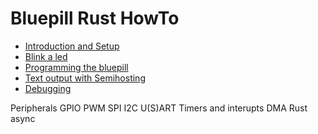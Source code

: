 # Bluepill Rust HowTo

- [Introduction and Setup](./introduction.md)
- [Blink a led](./blink.md)
- [Programming the bluepill](./programming.md)
- [Text output with Semihosting](./semihosting.md)
- [Debugging](./debugging.md)

Peripherals
  GPIO
  PWM
  SPI
  I2C
  U(S)ART
Timers and interupts
DMA
Rust async

